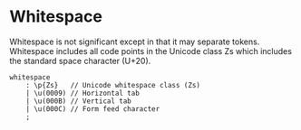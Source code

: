 # Whitespace

Whitespace is not significant except in that it may separate tokens. Whitespace includes all code points in the Unicode class Zs which includes the standard space character (U+20).

```grammar
whitespace
    : \p{Zs}   // Unicode whitespace class (Zs)
    | \u(0009) // Horizontal tab
    | \u(000B) // Vertical tab
    | \u(000C) // Form feed character
    ;
```
